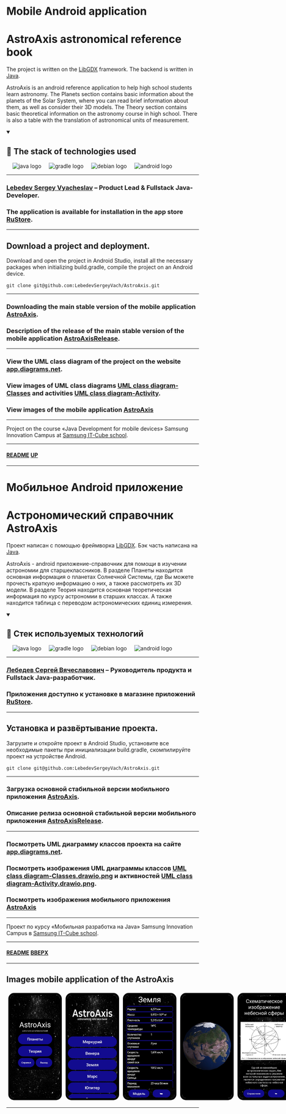 
# Mobile Android application
<a name="up"></a>
# AstroAxis astronomical reference book

The project is written on the [LibGDX](https://libgdx.com) framework. 
The backend is written in [Java](https://www.java.com).

AstroAxis is an android reference application to help high school students learn astronomy.
The Planets section contains basic information about the planets of the Solar System,
where you can read brief information about them, as well as consider their 3D models.
The Theory section contains basic theoretical information on the astronomy course in high school.
There is also a table with the translation of astronomical units of measurement.

<details open="open">
    <summary><h2>🚀 The stack of technologies used</h2></summary>
    <div align="left">
        <img width="12" />
        <img src="https://cdn.jsdelivr.net/gh/devicons/devicon/icons/java/java-original.svg" height="40" alt="java logo"  />
        <img width="12" />
        <img src="https://cdn.jsdelivr.net/gh/devicons/devicon/icons/gradle/gradle-original.svg" height="40" alt="gradle logo"  />
        <img width="12" />
        <img src="https://play-lh.googleusercontent.com/znREMBB1Oc7taxdlDElvWhLD1KSHhEwD5c6KM7bg0Xlu0p8Yad1h38RFMHM8zsANMEk" height="40" alt="debian logo"  />
        <img width="12" />
        <img src="https://cdn.jsdelivr.net/gh/devicons/devicon/icons/android/android-plain-wordmark.svg" height="40" alt="android logo"  />
        <img width="12" />
    </div>
</details>

___

### [Lebedev Sergey Vyacheslav](https://github.com/LebedevSergeyVach) – Product Lead & Fullstack Java-Developer.
### The application is available for installation in the app store [RuStore](https://www.rustore.ru/catalog/app/com.astro.axis.planet.libgdx).

---

## Download a project and deployment.

Download and open the project in Android Studio, install all the necessary packages 
when initializing build.gradle, compile the project on an Android device.

```commandline
git clone git@github.com:LebedevSergeyVach/AstroAxis.git
```
---

### Downloading the main stable version of the mobile application [AstroAxis](https://github.com/LebedevSergeyVach/AstroAxis/releases/download/Main/AstroAxis.apk).
### Description of the release of the main stable version of the mobile application [AstroAxisRelease](https://github.com/LebedevSergeyVach/AstroAxis/releases/tag/Main).

---

### View the UML class diagram of the project on the website [app.diagrams.net](https://app.diagrams.net/?page-id=C5RBs43oDa-KdzZeNtuy&hide-pages=1#HLebedevSergeyVach%2FAstroAxis%2Fmain%2FUML%20class%20diagram.drawio).
### View images of UML class diagrams [UML class diagram-Classes](UML%2FUML%20class%20diagram-Classes.drawio.png) and activities [UML class diagram-Activity](UML%2FUML%20class%20diagram-Activity.drawio.png).
### View images of the mobile application [AstroAxis](#images)

---

Project on the course «Java Development for mobile devices» 
Samsung Innovation Campus at [Samsung IT-Cube school](https://innovationcampus.ru/itschool/).

---

#### [README](README.md) [UP](#up)

---

# Мобильное Android приложение
<a name="вверх"></a>
# Астрономический справочник AstroAxis

Проект написан с помощью фреймворка [LibGDX](https://libgdx.com). 
Бэк часть написана на [Java](https://www.java.com).

AstroAxis - android приложение-справочник для помощи в изучении астрономии для старшеклассников.
В разделе Планеты находится основная информация о планетах Солнечной Системы,
где Вы можете прочесть краткую информацию о них, а также рассмотреть их 3D модели.
В разделе Теория находится основная теоретическая информация по курсу астрономии в старших классах.
А также находится таблица с переводом астрономических единиц измерения.

<details open="open">
    <summary><h2>🚀 Стек используемых технологий</h2></summary>
    <div align="left">
        <img width="12" />
        <img src="https://cdn.jsdelivr.net/gh/devicons/devicon/icons/java/java-original.svg" height="40" alt="java logo"  />
        <img width="12" />
        <img src="https://cdn.jsdelivr.net/gh/devicons/devicon/icons/gradle/gradle-original.svg" height="40" alt="gradle logo"  />
        <img width="12" />
        <img src="https://play-lh.googleusercontent.com/znREMBB1Oc7taxdlDElvWhLD1KSHhEwD5c6KM7bg0Xlu0p8Yad1h38RFMHM8zsANMEk" height="40" alt="debian logo"  />
        <img width="12" />
        <img src="https://cdn.jsdelivr.net/gh/devicons/devicon/icons/android/android-plain-wordmark.svg" height="40" alt="android logo"  />
        <img width="12" />
    </div>
</details>

___

### [Лебедев Сергей Вячеславович](https://github.com/LebedevSergeyVach) – Руководитель продукта и Fullstack Java-разработчик.
### Приложения доступно к установке в магазине приложений [RuStore](https://www.rustore.ru/catalog/app/com.astro.axis.planet.libgdx).

---

## Установка и развёртывание проекта.
Загрузите и откройте проект в Android Studio, установите все необходимые пакеты 
при инициализации build.gradle, скомпилируйте проект на устройстве Android.

```commandline
git clone git@github.com:LebedevSergeyVach/AstroAxis.git
```
---

### Загрузка основной стабильной версии мобильного приложения [AstroAxis](https://github.com/LebedevSergeyVach/AstroAxis/releases/download/Main/AstroAxis.apk).
### Описание релиза основной стабильной версии мобильного приложения [AstroAxisRelease](https://github.com/LebedevSergeyVach/AstroAxis/releases/tag/Main).

---

### Посмотреть UML диаграмму классов проекта на сайте [app.diagrams.net](https://app.diagrams.net/?page-id=C5RBs43oDa-KdzZeNtuy&hide-pages=1#HLebedevSergeyVach%2FAstroAxis%2Fmain%2FUML%20class%20diagram.drawio). 
### Посмотреть изображения UML диаграммы классов [UML class diagram-Classes.drawio.png](UML%2FUML%20class%20diagram-Classes.drawio.png) и активностей [UML class diagram-Activity.drawio.png](UML%2FUML%20class%20diagram-Activity.drawio.png).
### Посмотреть изображения мобильного приложения [AstroAxis](#images)

---

Проект по курсу «Мобильная разработка на Java» 
Samsung Innovation Campus в [Samsung IT-Cube school](https://innovationcampus.ru/itschool/).

---

#### [README](README.md) [ВВЕРХ](#вверх)

---

<a name="images"></a>
## Images mobile application of the AstroAxis

<div style="display: flex; justify-content: space-between; align-items: center;">
  <img src="media/images/entry.jpg" alt="Entry" style="width: 130px; margin: 5px; border: 5px solid #000000; border-radius: 15px;" />
  <img src="media/images/menu.jpg" alt="Menu" style="width: 130px; margin: 5px; border: 5px solid #000000; border-radius: 15px;" />
  <img src="media/images/planet.jpg" alt="Planet" style="width: 130px; margin: 5px; border: 5px solid #000000; border-radius: 15px;" />
  <img src="media/images/model.jpg" alt="Model" style="width: 130px; margin: 5px; border: 5px solid #000000; border-radius: 15px;" />
  <img src="media/images/reference.jpg" alt="Reference" style="width: 130px; margin: 5px; border: 5px solid #000000; border-radius: 15px;" />
  <img src="media/images/help.jpg" alt="Help" style="width: 130px; margin: 5px; border: 5px solid #000000; border-radius: 15px;" />
</div>

---
